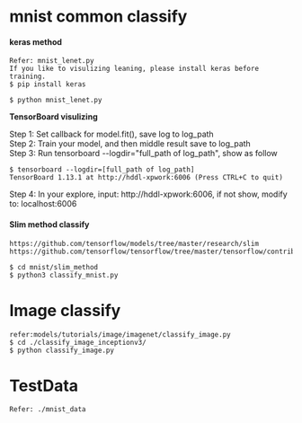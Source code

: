 # mnist common classify
#### keras method

    Refer: mnist_lenet.py
    If you like to visulizing leaning, please install keras before training.
    $ pip install keras

	$ python mnist_lenet.py

**TensorBoard visulizing**

Step 1: Set callback for model.fit(), save log to log_path              <br>
Step 2: Train your model, and then middle result save to log_path       <br>
Step 3: Run tensorboard --logdir="full_path of log_path", show as follow    <br>
    
    $ tensorboard --logdir=[full_path of log_path]
    TensorBoard 1.13.1 at http://hddl-xpwork:6006 (Press CTRL+C to quit)

Step 4: In your explore, input: http://hddl-xpwork:6006, if not show, modify to: localhost:6006 <br>

#### Slim method classify
    
    https://github.com/tensorflow/models/tree/master/research/slim
    https://github.com/tensorflow/tensorflow/tree/master/tensorflow/contrib/slim
    
    $ cd mnist/slim_method
    $ python3 classify_mnist.py 

# Image classify

    refer:models/tutorials/image/imagenet/classify_image.py
    $ cd ./classify_image_inceptionv3/
    $ python classify_image.py
    
# TestData
    Refer: ./mnist_data
    
